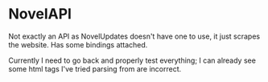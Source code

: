 # NovelAPI
Not exactly an API as NovelUpdates doesn't have one to use, it just scrapes the website. Has some bindings attached.


Currently I need to go back and properly test everything; I can already see some html tags I've tried parsing from are incorrect.
